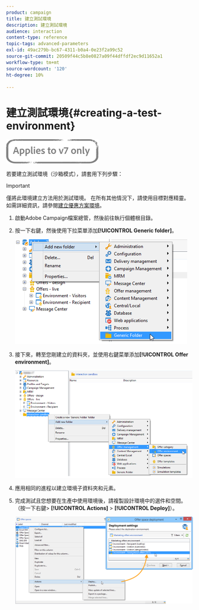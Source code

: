 ```yaml
---
product: campaign
title: 建立測試環境
description: 建立測試環境
audience: interaction
content-type: reference
topic-tags: advanced-parameters
exl-id: 49ac279b-bc67-4311-b0a4-0e23f2a99c52
source-git-commit: 20509f44c5b8e0827a09f44dffdf2ec9d11652a1
workflow-type: tm+mt
source-wordcount: '120'
ht-degree: 10%

---
```


# 建立測試環境{#creating-a-test-environment}

![](../../assets/v7-only.svg)

若要建立測試環境（沙箱模式），請套用下列步驟：

>[!IMPORTANT]
>
>僅將此環境建立方法用於測試環境。 在所有其他情況下，請使用目標對應精靈。 如需詳細資訊，請參閱[建立優惠方案環境](../../interaction/using/live-design-environments.md#creating-an-offer-environment)。

1. 啟動Adobe Campaign檔案總管，然後前往執行個體根目錄。
1. 按一下右鍵，然後使用下拉菜單添加&#x200B;**[!UICONTROL Generic folder]**。

   ![](assets/offer_env_creation_001.png)

1. 接下來，轉至您剛建立的資料夾，並使用右鍵菜單添加&#x200B;**[!UICONTROL Offer environment]**。

   ![](assets/offer_env_creation_001bis.png)

1. 應用相同的進程以建立環境子資料夾和元素。
1. 完成測試且您想要在生產中使用環境後，請複製設計環境中的選件和空間。 （按一下右鍵> **[!UICONTROL Actions]** > **[!UICONTROL Deploy]**）。

   ![](assets/migration_interaction_5.png)
